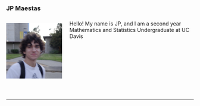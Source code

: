 
### JP Maestas

<div class="member-block" style="display: flex; align-items: flex-start; gap: 20px; flex-wrap: wrap; margin-bottom: 40px;">

  <img src="DSC00052.jpeg"
       alt="JP M"
       style="width: 150px; height: 150px; object-fit: cover; border-radius: 0%; object-position: center; flex-shrink: 0;">

  <div style="flex: 1; text-align: left;">
    <p style="margin: 0; padding-top: 0.5em;">
      Hello! My name is JP, and I am a second year Mathematics and Statistics Undergraduate at UC Davis
    </p>
  </div>

</div>

---
